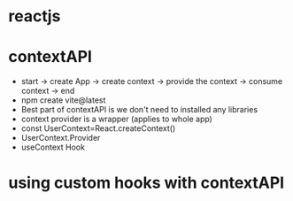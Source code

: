 # reactjs
# contextAPI
- start -> create App -> create context -> provide the context -> consume context -> end
- npm create vite@latest
- Best part of contextAPI is we don't need to installed any libraries
- context provider is a wrapper (applies to whole app)
- const UserContext=React.createContext()
- UserContext.Provider
- useContext Hook
# using custom hooks with contextAPI
